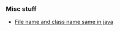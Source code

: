### Misc stuff

* [File name and class name same in java](https://netjs.blogspot.com/2015/04/why-file-name-and-class-name-same-in-java.html)
